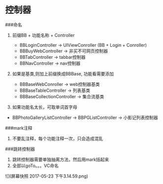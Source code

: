 # 控制器


###命名
1. 前缀BB + 功能名称 + Controller
   * BBLoginController -> UIViewConroller (BB + Login + Conroller)
   * BBBuyWebController -> 非买不可网页控制器
   * BBTabController -> tabbar控制器
   * BBNavController -> nav控制器
   
2. 如果是基类,则加上前缀换成BBBase, 功能看需要添加
   * BBBaseWebConroller -> web控制器基类
   * BBBaseTableController -> 列表基类
   * BBBaseCollectionController -> 集合流基类

3. 如果功能名太长，可取单词首字母
  * BBPhotoGalleryListController -> BBPGListController  -> 小影记列表控制器

###mark注释
1. 不要乱注释，每个功能注释一次，只会造成混乱

###跳转控制器
1. 跳转控制器需要单独抽离方法，然后用mark括起来
2. 全部以goTo。。。VC命名

![](屏幕快照 2017-05-23 下午3.14.59.png)

